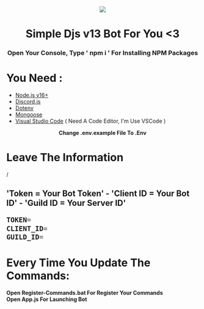 <div align="center">
<img src="https://cdn.discordapp.com/attachments/844973689292193824/931628180819804190/DJS.jpg">
</div>


<div align="center">

 # Simple Djs v13 Bot For You <3
</div>

<div align="center">
<h3 style="rajdhan"> Open Your Console, Type ' npm i ' For Installing NPM Packages </h3>
</div>

# You Need : 
* [Node.js v16+](https://nodejs.org/en/download/releases/)
* [Discord.js](https://www.npmjs.com/package/discord.js)
* [Dotenv](https://www.npmjs.com/package/dotenv)
* [Mongoose](https://www.npmjs.com/package/mongoose)
* [Visual Studio Code](https://code.visualstudio.com/download) (  Need A Code Editor, I'm Use VSCode  )



<div  align="center">

 <b> Change .env.example File To .Env </b>
 </div>



<div dir="ltr">
 
 <h1> Leave The Information </h1> / <h2> 'Token = Your Bot Token' - 'Client ID = Your Bot ID' - 'Guild ID = Your Server ID'

```javascript
TOKEN=
CLIENT_ID=
GUILD_ID=
```

</div>

# Every Time You Update The Commands:
<div> <b> Open Register-Commands.bat For Register Your Commands </b> </div>
<div> <b> Open App.js For Launching Bot </b> </div>
